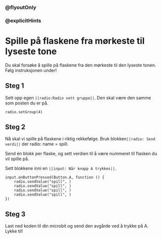 ### @flyoutOnly
### @explicitHints

# Spille på flaskene fra mørkeste til lyseste tone
Du skal forsøke å spille på flaskene fra den mørkeste til den lyseste tonen. Følg instruksjonen under!

## Steg 1

Sett opp egen ``||radio:Radio sett gruppe||``. Den skal være den samme som posten du er på.

```blocks
radio.setGroup(4)
```

## Steg 2

Nå skal vi spille på flaskene i riktig rekkefølge. Bruk blokken``||radio: Send verdi||`` der radio: name = spill. 

Send én blokk per flaske, og sett verdien til å være nummeret til flasken du vil spille på. 

Sett blokkene inni en ``||input: Når knapp A trykkes||``.

```blocks
input.onButtonPressed(Button.A, function () {
    radio.sendValue("spill", )
    radio.sendValue("spill", )
    radio.sendValue("spill", )
    radio.sendValue("spill", )
})
```


## Steg 3

Last ned koden til din microbit og send den avgårde ved å trykke på A. Lykke til!